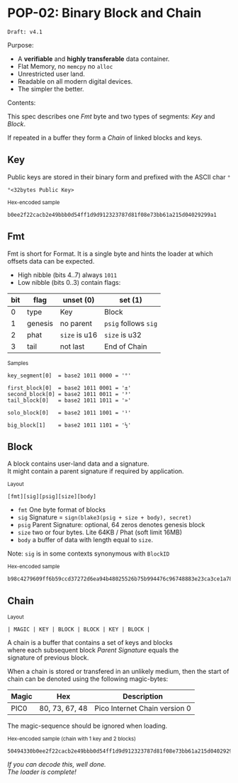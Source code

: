 # POP-02: Binary Block and Chain
`Draft: v4.1`

Purpose:

 - A **verifiable** and **highly transferable** data container.
 - Flat Memory, no `memcpy` no `alloc`
 - Unrestricted user land.
 - Readable on all modern digital devices.
 - The simpler the better.

Contents:

This spec describes one _Fmt_ byte and two types of segments: _Key_ and _Block_.

If repeated in a buffer they form a _Chain_ of linked blocks and keys.

## Key

Public keys are stored in their binary form and prefixed with the ASCII char `°`

```
°<32bytes Public Key>
```

<small>Hex-encoded sample</small>

```
b0ee2f22cacb2e49bbb0d54ff1d9d912323787d81f08e73bb61a215d04029299a1
```

<!-- Secret:
f1d0ea8c8dc3afca9766ee6104f02b6ea427f1d24e3e4d6813b09946dff11dfa
-->

## Fmt

Fmt is short for Format.
It is a single byte and hints the loader at which offsets data can be expected.

- High nibble (bits 4..7) always `1011`
- Low nibble (bits 0..3) contain flags:
<!--
Not sure which is less cluttered
    - `0: type` unset: Key | set: Block
    - `1: genesis` unset: `psig` is 64-zeroes | set: `psig` follows `sig`
    - `2: phat` (unset: `Size` is u16 | set: `Size` is u32)
    - `3: tail` (unset: End of Chain | set: more segments follow)
-->

| bit | flag    | unset (0)     | set (1)              |
|-----|---------|---------------|----------------------|
| 0   | type    | Key           | Block                |
| 1   | genesis | no parent     | `psig` follows `sig` |
| 2   | phat    | `size` is u16 | `size` is u32        |
| 3   | tail    | not last      | End of Chain         |


<small>Samples</small>

```
key_segment[0]  = base2 1011 0000 = '°'

first_block[0]  = base2 1011 0001 = '±'
second_block[0] = base2 1011 0011 = '³'
tail_block[0]   = base2 1011 1011 = '»'

solo_block[0]   = base2 1011 1001 = '¹'

big_block[1]    = base2 1011 1101 = '½'
```

## Block
A block contains user-land data and a signature.  
It might contain a parent signature if required by application.

<small>Layout</small>
```
[fmt][sig][psig][size][body]
```

- `fmt` One byte format of blocks
- `sig` Signature = `sign(blake3(psig + size + body), secret)`
- `psig` Parent Signature: optional, 64 zeros denotes genesis block
- `size` two or four bytes. Lite 64KB / Phat (soft limit 16MB)
- `body` a buffer of data with length equal to `size`.

Note: `sig` is in some contexts synonymous with `BlockID`

<small>Hex-encoded sample</small>

```
b98c4279609ff6b59ccd37272d6ea94b48025526b75b994476c96748883e23ca3ce1a7808ad8866b5a1db9d4d859431cc5f15b5a8ad0bbf82b3096b2029e92e8b400046861636b
```
<!-- TMI
### Block Header

The header starts with one byte that specifies the block format:

**Section offsets**

| Type         | Fmt Bin   | Fmt Char | @SIG | @PSIG | @SIZE | @BODY |
|--------------|-----------|----------|------|-------|-------|-------|
| Lite Genesis | 0010 0001 | !        | 1    | n/a   | 65    | 67    |
| Phat Genesis | 0010 0011 | #        | 1    | n/a   | 65    | 69    |
| Lite Child   | 0010 0101 | %        | 1    | 65    | 129   | 131   |
| Phat Child   | 0010 0111 | '        | 1    | 65    | 129   | 133   |
| KEY (32B)    | 0110 1010 | k        | n/a  | n/a   | n/a   | n/a   |
-->

## Chain

<small>Layout</small>

```
| MAGIC | KEY | BLOCK | BLOCK | KEY | BLOCK |
```

A chain is a buffer that contains a set of keys and blocks  
where each subsequent block _Parent Signature_ equals the  
signature of previous block.

When a chain is stored or transfered in an unlikely medium,
then the start of chain can be denoted using the following magic-bytes:

| Magic | Hex            | Description                   |
|-------|----------------|-------------------------------|
| PIC0  | 80, 73, 67, 48 | Pico Internet Chain version 0 |

The magic-sequence should be ignored when loading.

<small>Hex-encoded sample (chain with 1 key and 2 blocks)</small>

```
50494330b0ee2f22cacb2e49bbb0d54ff1d9d912323787d81f08e73bb61a215d04029299a1b18c4279609ff6b59ccd37272d6ea94b48025526b75b994476c96748883e23ca3ce1a7808ad8866b5a1db9d4d859431cc5f15b5a8ad0bbf82b3096b2029e92e8b400046861636bbb43c9faf94770e7f38f5cbb5c4987412077ef5586844be9f76f9f9fe552c211a7a663afcc9d96f37435ae2f1732d2a5b7c4a31012094cc40581413f76da4d2dd18c4279609ff6b59ccd37272d6ea94b48025526b75b994476c96748883e23ca3ce1a7808ad8866b5a1db9d4d859431cc5f15b5a8ad0bbf82b3096b2029e92e8b40006706c616e6574
```

_If you can decode this, well done.  
The loader is complete!_

<!-- Junk
---
## visual summary

![Fig 1.](./fig/pop-02.png)
-->
